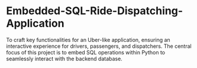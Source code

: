 # Embedded-SQL-Ride-Dispatching-Application
To craft key functionalities for an Uber-like application, ensuring an interactive experience for drivers, passengers, and dispatchers. The central focus of this project is to embed SQL operations within Python to seamlessly interact with the backend database.
